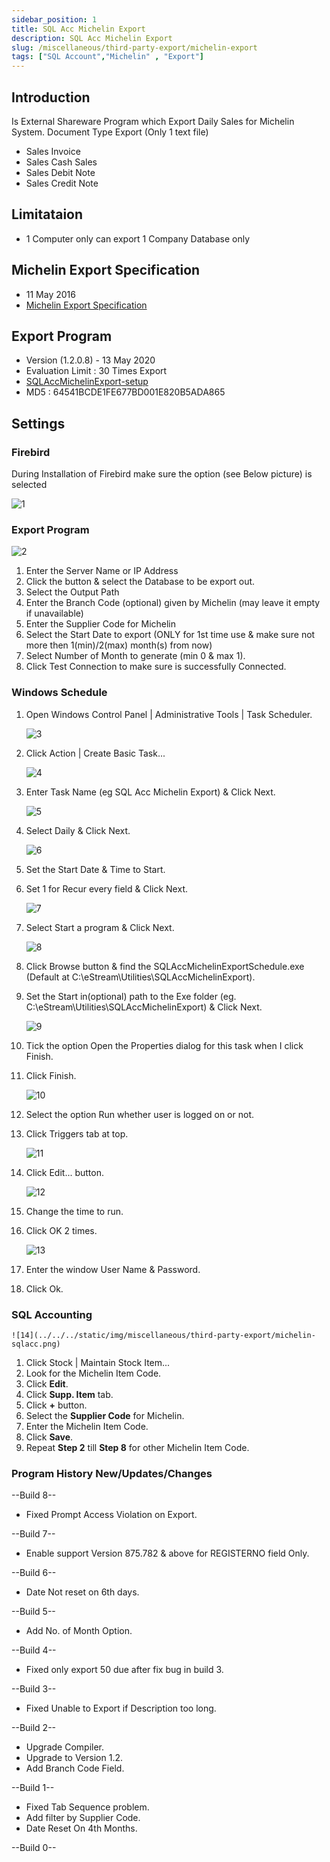 ```yaml
---
sidebar_position: 1
title: SQL Acc Michelin Export
description: SQL Acc Michelin Export  
slug: /miscellaneous/third-party-export/michelin-export
tags: ["SQL Account","Michelin" , "Export"]
---
```


## Introduction

Is External Shareware Program which Export Daily Sales for Michelin System.
Document Type Export (Only 1 text file)

- Sales Invoice
- Sales Cash Sales
- Sales Debit Note
- Sales Credit Note

## Limitataion

- 1 Computer only can export 1 Company Database only

## Michelin Export Specification

- 11 May 2016
- [Michelin Export Specification](http://www.estream.com.my/downloadfile/Fairy/MICHELIN_WEBMAX.zip)

## Export Program

- Version (1.2.0.8) - 13 May 2020
- Evaluation Limit : 30 Times Export
- [SQLAccMichelinExport-setup](http://www.estream.com.my/downloadfile/Fairy/SQLAccMichelinExport-setup.exe)
- MD5 : 64541BCDE1FE677BD001E820B5ADA865

## Settings

### Firebird

During Installation of Firebird make sure the option (see Below picture) is selected

![1](../../../static/img/miscellaneous/third-party-export/michelin-firebird.png)

### Export Program

![2](../../../static/img/miscellaneous/third-party-export/michelin-exp.png)

01. Enter the Server Name or IP Address
02. Click the button & select the Database to be export out.
03. Select the Output Path
04. Enter the Branch Code (optional) given by Michelin (may leave it empty if unavailable)
05. Enter the Supplier Code for Michelin
06. Select the Start Date to export (ONLY for 1st time use & make sure not more then 1(min)/2(max) month(s) from now)
07. Select Number of Month to generate (min 0 & max 1).
08. Click Test Connection to make sure is successfully Connected.

### Windows Schedule

01. Open Windows Control Panel | Administrative Tools | Task Scheduler.

    ![3](../../../static/img/miscellaneous/third-party-export/michelin-schedule-step1.png)

02. Click Action | Create Basic Task...

    ![4](../../../static/img/miscellaneous/third-party-export/michelin-schedule-step2.png)

03. Enter Task Name (eg SQL Acc Michelin Export) & Click Next.

    ![5](../../../static/img/miscellaneous/third-party-export/michelin-schedule-step3.png)

04. Select Daily & Click Next.

    ![6](../../../static/img/miscellaneous/third-party-export/michelin-schedule-step4.png)

05. Set the Start Date & Time to Start.
06. Set 1 for Recur every field & Click Next.

    ![7](../../../static/img/miscellaneous/third-party-export/michelin-schedule-step6.png)

07. Select Start a program & Click Next.

    ![8](../../../static/img/miscellaneous/third-party-export/michelin-schedule-step7.png)

08. Click Browse button & find the SQLAccMichelinExportSchedule.exe (Default at C:\eStream\Utilities\SQLAccMichelinExport).
09. Set the Start in(optional) path to the Exe folder (eg. C:\eStream\Utilities\SQLAccMichelinExport) & Click Next.

    ![9](../../../static/img/miscellaneous/third-party-export/michelin-schedule-step9.png)

10. Tick the option Open the Properties dialog for this task when I click Finish.
11. Click Finish.

    ![10](../../../static/img/miscellaneous/third-party-export/michelin-schedule-step11.png)

12. Select the option Run whether user is logged on or not.
13. Click Triggers tab at top.

    ![11](../../../static/img/miscellaneous/third-party-export/michelin-schedule-step13.png)

14. Click Edit... button.

    ![12](../../../static/img/miscellaneous/third-party-export/michelin-schedule-step14.png)

15. Change the time to run.
16. Click OK 2 times.

    ![13](../../../static/img/miscellaneous/third-party-export/michelin-schedule-step16.png)

17. Enter the window User Name & Password.
18. Click Ok.

### SQL Accounting

    ![14](../../../static/img/miscellaneous/third-party-export/michelin-sqlacc.png)

01. Click Stock | Maintain Stock Item...
02. Look for the Michelin Item Code.
03. Click **Edit**.
04. Click **Supp. Item** tab.
05. Click **+** button.
06. Select the **Supplier Code** for Michelin.
07. Enter the Michelin Item Code.
08. Click **Save**.
09. Repeat **Step 2** till **Step 8** for other Michelin Item Code.

### Program History New/Updates/Changes

--Build 8--

- Fixed Prompt Access Violation on Export.

--Build 7--

- Enable support Version 875.782 & above for REGISTERNO field Only.

--Build 6--

- Date Not reset on 6th days.

--Build 5--

- Add No. of Month Option.

--Build 4--

- Fixed only export 50 due after fix bug in build 3.

--Build 3--

- Fixed Unable to Export if Description too long.

--Build 2--

- Upgrade Compiler.
- Upgrade to Version 1.2.
- Add Branch Code Field.

--Build 1--

- Fixed Tab Sequence problem.
- Add filter by Supplier Code.
- Date Reset On 4th Months.

--Build 0--
